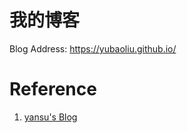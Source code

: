 # 我的博客

Blog Address: https://yubaoliu.github.io/



# Reference
1. [yansu's Blog](http://yansu.org)
